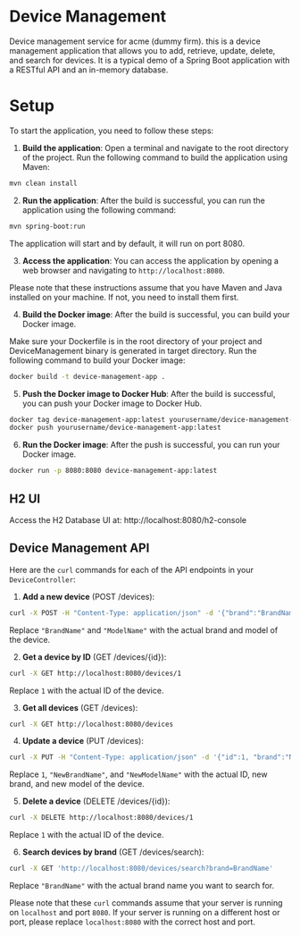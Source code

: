 # Device Management
Device management service for acme (dummy firm). this is a device management application that allows you to add, retrieve, update, delete, and search for devices. It is a typical demo of a Spring Boot application with a RESTful API and an in-memory database.

# Setup 
To start the application, you need to follow these steps:

1. **Build the application**: Open a terminal and navigate to the root directory of the project. Run the following command to build the application using Maven:

```bash
mvn clean install
```

2. **Run the application**: After the build is successful, you can run the application using the following command:

```bash
mvn spring-boot:run
```

The application will start and by default, it will run on port 8080.

3. **Access the application**: You can access the application by opening a web browser and navigating to `http://localhost:8080`.

Please note that these instructions assume that you have Maven and Java installed on your machine. If not, you need to install them first.

4. **Build the Docker image**: After the build is successful, you can build your Docker image. 

Make sure your Dockerfile is in the root directory of your project and DeviceManagement binary is generated in target directory. Run the following command to build your Docker image:
```bash
docker build -t device-management-app .
````

5. **Push the Docker image to Docker Hub**: After the build is successful, you can push your Docker image to Docker Hub.
```bash
docker tag device-management-app:latest yourusername/device-management-app:latest
docker push yourusername/device-management-app:latest
```

6. **Run the Docker image**: After the push is successful, you can run your Docker image.
```bash
docker run -p 8080:8080 device-management-app:latest
```

## H2 UI
Access the H2 Database UI at: http://localhost:8080/h2-console

## Device Management API

Here are the `curl` commands for each of the API endpoints in your `DeviceController`:

1. **Add a new device** (POST /devices):
```bash
curl -X POST -H "Content-Type: application/json" -d '{"brand":"BrandName", "name":"ModelName"}' http://localhost:8080/devices
```
Replace `"BrandName"` and `"ModelName"` with the actual brand and model of the device.

2. **Get a device by ID** (GET /devices/{id}):
```bash
curl -X GET http://localhost:8080/devices/1
```
Replace `1` with the actual ID of the device.

3. **Get all devices** (GET /devices):
```bash
curl -X GET http://localhost:8080/devices
```

4. **Update a device** (PUT /devices):
```bash
curl -X PUT -H "Content-Type: application/json" -d '{"id":1, "brand":"NewBrandName", "name":"NewModelName"}' http://localhost:8080/devices
```
Replace `1`, `"NewBrandName"`, and `"NewModelName"` with the actual ID, new brand, and new model of the device.

5. **Delete a device** (DELETE /devices/{id}):
```bash
curl -X DELETE http://localhost:8080/devices/1
```
Replace `1` with the actual ID of the device.

6. **Search devices by brand** (GET /devices/search):
```bash
curl -X GET 'http://localhost:8080/devices/search?brand=BrandName'
```
Replace `"BrandName"` with the actual brand name you want to search for.

Please note that these `curl` commands assume that your server is running on `localhost` and port `8080`. If your server is running on a different host or port, please replace `localhost:8080` with the correct host and port.
